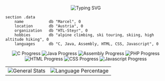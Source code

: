 <p align="center">
  <img src="https://readme-typing-svg.herokuapp.com?font=Fira+Code&duration=3000&pause=500&color=F73A3A&center=true&vCenter=true&width=435&lines=Software+Developer;Tech+Enthusiast" alt="Typing SVG" />
</p>

```assembly
section .data
    name           db "Marcel", 0
    location       db "Austria", 0
    organization   db "HTL-Steyr", 0
    hobbies        db "alpine climbing, ski touring, skiing, high altitude hiking", 0
    languages      db "C, Java, Assembly, HTML, CSS, Javascript", 0
```

<p align="center"> <img src="https://img.shields.io/badge/C-medium-blue?style=flat-square" alt="C Progress" /> <img src="https://img.shields.io/badge/Java-in%20progress-yellow?style=flat-square" alt="Java Progress" /> <img src="https://img.shields.io/badge/Assembly-in%20progress-yellow?style=flat-square" alt="Assembly Progress" /> <img src="https://img.shields.io/badge/HPH-in%20progress-yellow?style=flat-square" alt="PHP Progress" /> <img src="https://img.shields.io/badge/HTML-in%20progress-yellow?style=flat-square" alt="HTML Progress" /> <img src="https://img.shields.io/badge/CSS-in%20progress-yellow?style=flat-square" alt="CSS Progress" /> <img src="https://img.shields.io/badge/Javascript-in%20progress-yellow?style=flat-square" alt="Javascript Progress" /> </p> <table align="center"> <tr> <td align="center"> <img src="https://github-readme-stats.vercel.app/api?username=MarcelStuebl&show_icons=true&theme=radical&token=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" alt="General Stats" /> </td> <td align="center"> <img src="https://github-readme-stats.vercel.app/api/top-langs/?username=MarcelStuebl&layout=compact&theme=radical&token=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" alt="Language Percentage" /> </td> </tr> </table>
